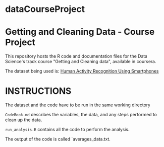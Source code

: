 # dataCourseProject

Getting and Cleaning Data - Course Project
==========================================

This repository hosts the R code and documentation files for the Data Science's track course "Getting and Cleaning data", available in coursera.

The dataset being used is: [Human Activity Recognition Using Smartphones](http://archive.ics.uci.edu/ml/datasets/Human+Activity+Recognition+Using+Smartphones)

INSTRUCTIONS
===========================================

The dataset and the code have to be run in the same working directory

`CodeBook.md` describes the variables, the data, and any steps performed to clean up the data.

`run_analysis.R` contains all the code to perform the analysis. 

The output of the code is called `averages_data.txt.
